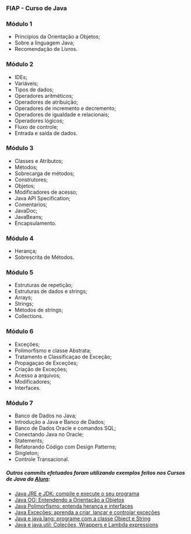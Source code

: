 ### FIAP - Curso de Java<br>

### Módulo 1
* Princípios da Orientação a Objetos;
* Sobre a linguagem Java;
* Recomendação de Livros.
  
### Módulo 2
* IDEs;
* Variáveis;
* Tipos de dados;
* Operadores aritméticos;
* Operadores de atribuição;
* Operadores de incremento e decremento;
* Operadores de igualdade e relacionais;
* Operadores lógicos;
* Fluxo de controle;
* Entrada e saída de dados.

### Módulo 3
* Classes e Atributos;
* Métodos;
* Sobrecarga de métodos;
* Construtores;
* Objetos;
* Modificadores de acesso;
* Java API Specification;
* Comentarios;
* JavaDoc;
* JavaBeans;
* Encapsulamento.

### Módulo 4
* Herança;
* Sobrescrita de Métodos.

### Módulo 5
* Estruturas de repetição;
* Estruturas de dados e strings;
* Arrays;
* Strings;
* Métodos de strings;
* Collections.

### Módulo 6
* Exceções;
* Polimorfismo e classe Abstrata;
* Tratamento e Classificaçao de Exceção;
* Propagaçao de Exceções;
* Criação de Exceções;
* Acesso a arquivos;
* Modificadores;
* Interfaces.

### Módulo 7
* Banco de Dados no Java;
* Introdução a Java e Banco de Dados;
* Banco de Dados Oracle e comandos SQL;
* Conectando Java no Oracle;
* Statements;
* Refatorando Código com Design Patterns;
* Singleton;
* Controle Transacional.

##### Outros commits efetuados foram utilizando exemplos feitos nos Cursos de Java da [Alura](https://www.alura.com.br):    
 * [Java JRE e JDK: compile e execute o seu programa](https://cursos.alura.com.br/course/java-primeiros-passos)
 * [Java OO: Entendendo a Orientação a Objetos](https://cursos.alura.com.br/course/java-introducao-orientacao-objetos)
 * [Java Polimorfismo: entenda herança e interfaces](https://cursos.alura.com.br/course/java-heranca-interfaces-polimorfismo)
 * [Java Exceções: aprenda a criar, lançar e controlar exceções](https://cursos.alura.com.br/course/java-excecoes)
 * [Java e java.lang: programe com a classe Object e String](https://cursos.alura.com.br/course/java-pacotes-e-java-lang)
 * [Java e java.util: Coleções, Wrappers e Lambda expressions](https://cursos.alura.com.br/course/java-util-lambdas)